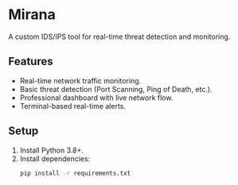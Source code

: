 # Mirana  
A custom IDS/IPS tool for real-time threat detection and monitoring.  

## Features  
- Real-time network traffic monitoring.  
- Basic threat detection (Port Scanning, Ping of Death, etc.).  
- Professional dashboard with live network flow.  
- Terminal-based real-time alerts.  

## Setup  
1. Install Python 3.8+.  
2. Install dependencies:  
   ```bash  
   pip install -r requirements.txt  
